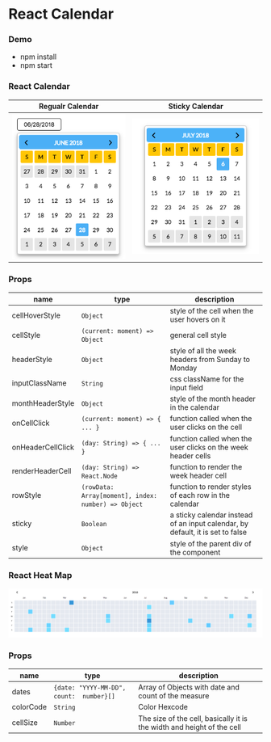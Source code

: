 # React Calendar

### Demo

- npm install
- npm start
### React Calendar

| Regualr Calendar                                                                                | Sticky Calendar                                                                                   |
|-------------------------------------------------------------------------------------------------|---------------------------------------------------------------------------------------------------|
| ![React Calendar](https://github.com/navaneethr/react-calendar/blob/master/src/assets/demo.png) | ![React Calendar](https://github.com/navaneethr/react-calendar/blob/master/src/assets/sticky.png) |
   

### Props

| name              | type                                                     | description                                                                    |
|-------------------|----------------------------------------------------------|--------------------------------------------------------------------------------|
| cellHoverStyle    | `Object`                                                 | style of the cell when the user hovers on it                                   |
| cellStyle         | `(current: moment) => Object`                            | general cell style                                                             |
| headerStyle       | `Object`                                                 | style of all the week headers from Sunday to Monday                            |
| inputClassName    | `String`                                                 | css className for the input field                                              |
| monthHeaderStyle  | `Object`                                                 | style of the month header in the calendar                                      |
| onCellClick       | `(current: moment) => { ... }`                           | function called when the user clicks on the cell                               |
| onHeaderCellClick | `(day: String) => { ... }`                               | function called when the user clicks on the week header cells                  |
| renderHeaderCell  | `(day: String) => React.Node`                            | function to render the week header cell                                        |
| rowStyle          | `(rowData: Array[moment], index: number) => Object`      | function to render styles of each row in the calendar                          |
| sticky            | `Boolean`                                                | a sticky calendar instead of an input calendar, by default, it is set to false |
| style             | `Object`                                                 | style of the parent div of the component                                       |

### React Heat Map

![React Heat Map](https://github.com/navaneethr/react-calendar/blob/master/src/assets/heatmap.png) 

### Props

| name              | type                                                     | description                                                                    |
|-------------------|----------------------------------------------------------|--------------------------------------------------------------------------------|
| dates             | `{date: "YYYY-MM-DD", count:  number}[]`            | Array of Objects with date and count of the measure                            |
| colorCode         | `String`                                                 | Color Hexcode                                                                  |
| cellSize          | `Number`                                                 | The size of the cell, basically it is the width and height of the cell         |